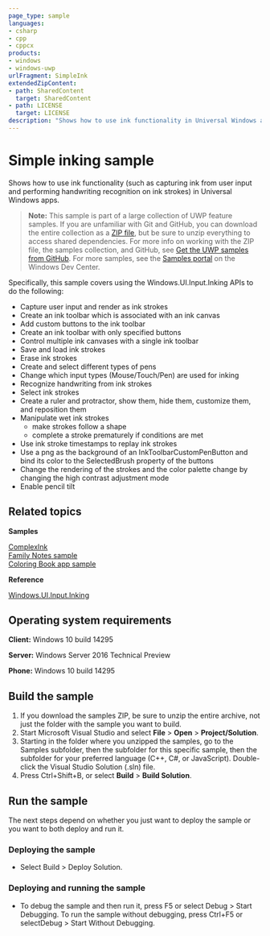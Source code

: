 ```yaml
---
page_type: sample
languages:
- csharp
- cpp
- cppcx
products:
- windows
- windows-uwp
urlFragment: SimpleInk
extendedZipContent:
- path: SharedContent
  target: SharedContent
- path: LICENSE
  target: LICENSE
description: "Shows how to use ink functionality in Universal Windows apps."
---
```


<!---
  category: CustomUserInteractions Inking
  samplefwlink: http://go.microsoft.com/fwlink/p/?LinkId=620602
--->

# Simple inking sample

Shows how to use ink functionality (such as capturing ink from user input and performing handwriting recognition on ink strokes) in Universal Windows apps.

> **Note:** This sample is part of a large collection of UWP feature samples. 
> If you are unfamiliar with Git and GitHub, you can download the entire collection as a 
> [ZIP file](https://github.com/Microsoft/Windows-universal-samples/archive/master.zip), but be 
> sure to unzip everything to access shared dependencies. For more info on working with the ZIP file, 
> the samples collection, and GitHub, see [Get the UWP samples from GitHub](https://aka.ms/ovu2uq). 
> For more samples, see the [Samples portal](https://aka.ms/winsamples) on the Windows Dev Center. 

Specifically, this sample covers using the Windows.UI.Input.Inking APIs to do the following:
-   Capture user input and render as ink strokes
-   Create an ink toolbar which is associated with an ink canvas
-   Add custom buttons to the ink toolbar
-   Create an ink toolbar with only specified buttons
-   Control multiple ink canvases with a single ink toolbar
-   Save and load ink strokes
-   Erase ink strokes
-   Create and select different types of pens
-   Change which input types (Mouse/Touch/Pen) are used for inking
-   Recognize handwriting from ink strokes
-   Select ink strokes
-   Create a ruler and protractor, show them, hide them, customize them, and reposition them
-   Manipulate wet ink strokes
    - make strokes follow a shape
    - complete a stroke prematurely if conditions are met
-   Use ink stroke timestamps to replay ink strokes
-   Use a png as the background of an InkToolbarCustomPenButton and bind its color to the SelectedBrush property of the buttons
-   Change the rendering of the strokes and the color palette change by changing the high contrast adjustment mode
-   Enable pencil tilt

## Related topics

**Samples**

[ComplexInk](/Samples/ComplexInk)  
[Family Notes sample](https://github.com/Microsoft/Windows-appsample-familynotes)  
[Coloring Book app sample](https://github.com/Microsoft/Windows-appsample-coloringbook)  

**Reference**

[Windows.UI.Input.Inking](http://msdn.microsoft.com/library/windows/apps/br208524)  

## Operating system requirements

**Client:** Windows 10 build 14295

**Server:** Windows Server 2016 Technical Preview

**Phone:** Windows 10 build 14295

## Build the sample

1. If you download the samples ZIP, be sure to unzip the entire archive, not just the folder with the sample you want to build. 
2. Start Microsoft Visual Studio and select **File** \> **Open** \> **Project/Solution**.
3. Starting in the folder where you unzipped the samples, go to the Samples subfolder, then the subfolder for this specific sample, then the subfolder for your preferred language (C++, C#, or JavaScript). Double-click the Visual Studio Solution (.sln) file.
4. Press Ctrl+Shift+B, or select **Build** \> **Build Solution**.

## Run the sample

The next steps depend on whether you just want to deploy the sample or you want to both deploy and run it.

### Deploying the sample

- Select Build > Deploy Solution. 

### Deploying and running the sample

- To debug the sample and then run it, press F5 or select Debug >  Start Debugging. To run the sample without debugging, press Ctrl+F5 or selectDebug > Start Without Debugging. 

